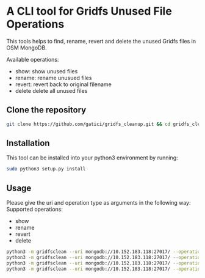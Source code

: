 # A CLI tool for Gridfs Unused File Operations

This tools helps to find, rename, revert and delete the unused Gridfs files in OSM MongoDB.

Available operations:
- show: show unused files
- rename: rename unusued files
- revert: revert back to original filename 
- delete delete all unused files

## Clone the repository

```bash
git clone https://github.com/gatici/gridfs_cleanup.git && cd gridfs_cleanup
```

## Installation

This tool can be installed into your python3 environment by running:

```bash
sudo python3 setup.py install
```

## Usage

Please give the uri and operation type as arguments in the following way:
Supported operations:
- show
- rename
- revert
- delete

```bash
python3 -m gridfsclean --uri mongodb://10.152.183.118:27017/ --operation show
python3 -m gridfsclean --uri mongodb://10.152.183.118:27017/ --operation rename
python3 -m gridfsclean --uri mongodb://10.152.183.118:27017/ --operation revert
python3 -m gridfsclean --uri mongodb://10.152.183.118:27017/ --operation delete
```
